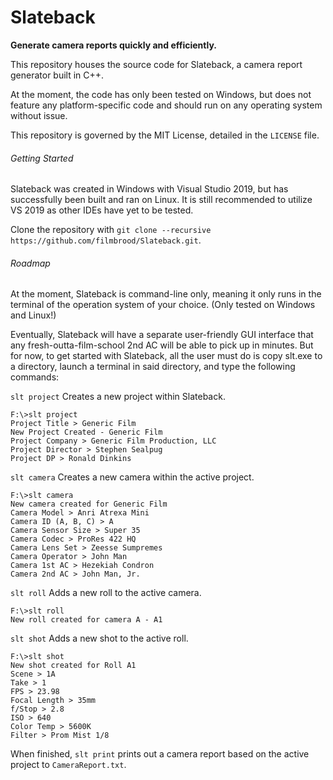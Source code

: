 # Slateback
**Generate camera reports quickly and efficiently.**

This repository houses the source code for Slateback, a camera report generator built in C++. 

At the moment, the code has only been tested on Windows, but does not feature any platform-specific code and should run on any operating system without issue.

This repository is governed by the MIT License, detailed in the `LICENSE` file.


###### Getting Started
Slateback was created in Windows with Visual Studio 2019, but has successfully been built and ran on Linux. It is still recommended to utilize VS 2019 as other IDEs have yet to be tested.

Clone the repository with `git clone --recursive https://github.com/filmbrood/Slateback.git`.


###### Roadmap
At the moment, Slateback is command-line only, meaning it only runs in the terminal of the operation system of your choice. (Only tested on Windows and Linux!)

Eventually, Slateback will have a separate user-friendly GUI interface that any fresh-outta-film-school 2nd AC will be able to pick up in minutes. But for now, to get started with Slateback, all the user must do is copy slt.exe to a directory, launch a terminal in said directory, and type the following commands:

`slt project` Creates a new project within Slateback.
```
F:\>slt project
Project Title > Generic Film
New Project Created - Generic Film
Project Company > Generic Film Production, LLC
Project Director > Stephen Sealpug
Project DP > Ronald Dinkins
```

`slt camera` Creates a new camera within the active project.
```
F:\>slt camera
New camera created for Generic Film
Camera Model > Anri Atrexa Mini
Camera ID (A, B, C) > A
Camera Sensor Size > Super 35
Camera Codec > ProRes 422 HQ
Camera Lens Set > Zeesse Sumpremes
Camera Operator > John Man
Camera 1st AC > Hezekiah Condron
Camera 2nd AC > John Man, Jr.
```

`slt roll` Adds a new roll to the active camera.
```
F:\>slt roll
New roll created for camera A - A1
```

`slt shot` Adds a new shot to the active roll.
```
F:\>slt shot
New shot created for Roll A1
Scene > 1A
Take > 1
FPS > 23.98
Focal Length > 35mm
f/Stop > 2.8
ISO > 640
Color Temp > 5600K
Filter > Prom Mist 1/8
```

When finished, `slt print` prints out a camera report based on the active project to `CameraReport.txt`.